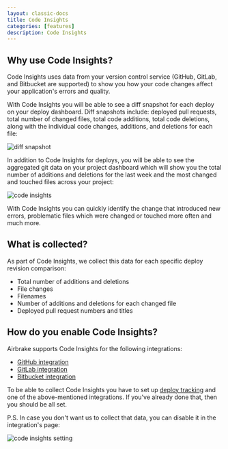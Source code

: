 ```yaml
---
layout: classic-docs
title: Code Insights
categories: [features]
description: Code Insights
---
```


## Why use Code Insights?

Code Insights uses data from your version control service (GitHub, GitLab, and
Bitbucket are supported) to show you how your code changes affect your
application's errors and quality.

With Code Insights you will be able to see a diff snapshot for each deploy on
your deploy dashboard. Diff snapshots include: deployed pull requests, total
number of changed files, total code additions, total code deletions, along with
the individual code changes, additions, and deletions for each file:

![diff snapshot](/docs/assets/img/docs/features/diff_snapshot.png)

In addition to Code Insights for deploys, you will be able to see the aggregated
git data on your project dashboard which will show you the total number of
additions and deletions for the last week and the most changed and touched files
across your project:

![code insights](/docs/assets/img/docs/features/code_insights_project_dash.png)

With Code Insights you can quickly identify the change that introduced new
errors, problematic files which were changed or touched more often and much more.

## What is collected?

As part of Code Insights, we collect this data for each specific deploy
revision comparison:
- Total number of additions and deletions
- File changes
- Filenames
- Number of additions and deletions for each changed file
- Deployed pull request numbers and titles

## How do you enable Code Insights?

Airbrake supports Code Insights for the following integrations:

* [GitHub integration](/docs/integrations/github)
* [GitLab integration](/docs/integrations/gitlab)
* [Bitbucket integration](/docs/integrations/bitbucket)

To be able to collect Code Insights you have to set up [deploy tracking](
/docs/features/deploy-tracking) and one of the above-mentioned integrations. If
you've already done that, then you should be all set.

P.S. In case you don't want us to collect that data, you can disable it in the
integration's page:

![code insights setting](/docs/assets/img/docs/features/code_insights_collection_setting.png)
